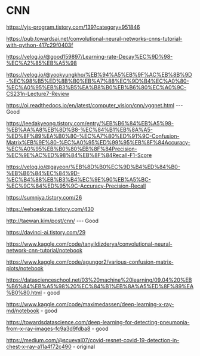 
# CNN

https://yjs-program.tistory.com/139?category=951846

https://pub.towardsai.net/convolutional-neural-networks-cnns-tutorial-with-python-417c29f0403f


https://velog.io/@good159897/Learning-rate-Decay%EC%9D%98-%EC%A2%85%EB%A5%98

https://velog.io/@yookyungkho/%EB%94%A5%EB%9F%AC%EB%8B%9D-%EC%98%B5%ED%8B%B0%EB%A7%88%EC%9D%B4%EC%A0%80-%EC%A0%95%EB%B3%B5%EA%B8%B0%EB%B6%80%EC%A0%9C-CS231n-Lecture7-Review


https://oi.readthedocs.io/en/latest/computer_vision/cnn/vggnet.html --- Good

https://leedakyeong.tistory.com/entry/%EB%B6%84%EB%A5%98-%EB%AA%A8%EB%8D%B8-%EC%84%B1%EB%8A%A5-%ED%8F%89%EA%B0%80-%EC%A7%80%ED%91%9C-Confusion-Matrix%EB%9E%80-%EC%A0%95%ED%99%95%EB%8F%84Accuracy-%EC%A0%95%EB%B0%80%EB%8F%84Precision-%EC%9E%AC%ED%98%84%EB%8F%84Recall-F1-Score

https://velog.io/@gayeon/%EB%8D%B0%EC%9D%B4%ED%84%B0-%EB%B6%84%EC%84%9D-%EC%B4%88%EB%B3%B4%EC%9E%90%EB%A5%BC-%EC%9C%84%ED%95%9C-Accuracy-Precision-Recall

https://sumniya.tistory.com/26

https://eehoeskrap.tistory.com/430

http://taewan.kim/post/cnn/  --- Good

https://davinci-ai.tistory.com/29

https://www.kaggle.com/code/tanyildizderya/convolutional-neural-network-cnn-tutorial/notebook

https://www.kaggle.com/code/agungor2/various-confusion-matrix-plots/notebook

https://datascienceschool.net/03%20machine%20learning/09.04%20%EB%B6%84%EB%A5%98%20%EC%84%B1%EB%8A%A5%ED%8F%89%EA%B0%80.html - good

https://www.kaggle.com/code/maximedassen/deep-learning-x-ray-md/notebook - good 

https://towardsdatascience.com/deep-learning-for-detecting-pneumonia-from-x-ray-images-fc9a3d9fdba8 - good

https://medium.com/@scueval07/covid-resnet-covid-19-detection-in-chest-x-ray-a11a4f72c490 - original
